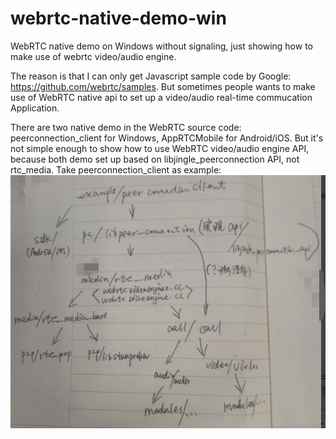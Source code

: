 # webrtc-native-demo-win

WebRTC native demo on Windows without signaling, just showing how to make use of webrtc video/audio engine.

The reason is that I can only get Javascript sample code by Google: https://github.com/webrtc/samples. 
But sometimes people wants to make use of WebRTC native api to set up a video/audio real-time commucation Application.

There are two native demo in the WebRTC source code: peerconnection_client for Windows, AppRTCMobile for Android/iOS. 
But it's not simple enough to show how to use WebRTC video/audio engine API, because both demo set up based on libjingle_peerconnection API, not rtc_media.
Take peerconnection_client as example:
![webrtc-projects-dependency](/webrtc-projects-dependency.png)
